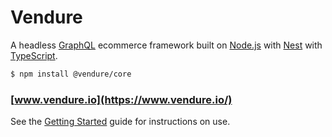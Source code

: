 # Vendure

A headless [GraphQL](https://graphql.org/) ecommerce framework built on [Node.js](https://nodejs.org) with [Nest](https://nestjs.com/) with [TypeScript](http://www.typescriptlang.org/).

```bash
$ npm install @vendure/core
```

### [www.vendure.io](https://www.vendure.io/)

See the [Getting Started](https://www.vendure.io/docs/getting-started/) guide for instructions on use.
